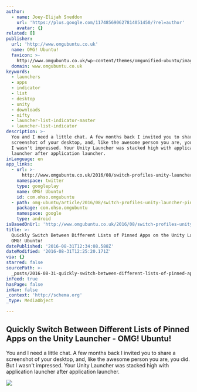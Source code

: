 ```yaml
---
author:
  - name: Joey-Elijah Sneddon
    url: 'https://plus.google.com/117485690627814051450/?rel=author'
    avatar: {}
related: []
publisher:
  url: 'http://www.omgubuntu.co.uk'
  name: OMG! Ubuntu!
  favicon: >-
    http://www.omgubuntu.co.uk/wp-content/themes/omgunified-ubuntu/images/favicon.ico
  domain: www.omgubuntu.co.uk
keywords:
  - launchers
  - apps
  - indicator
  - list
  - desktop
  - unity
  - downloads
  - nifty
  - launcher-list-indicator-master
  - launcher-list-indicator
description: >-
  You and I need a little chat. A few months back I invited you to share a
  screenshot of your desktop, and, like the awesome person you are, you did. But
  I wasn't impressed. Your Unity Launcher was stacked high with application
  launcher after application launcher.
inLanguage: en
app_links:
  - url: >-
      http://www.omgubuntu.co.uk/2016/08/switch-profiles-unity-launcher-pinned-apps
    namespace: twitter
    type: googleplay
    name: OMG! Ubuntu!
    id: com.ohso.omgubuntu
  - path: omg-ubuntu/article/2016/08/switch-profiles-unity-launcher-pinned-apps
    package: com.ohso.omgubuntu
    namespace: google
    type: android
isBasedOnUrl: 'http://www.omgubuntu.co.uk/2016/08/switch-profiles-unity-launcher-pinned-apps'
title: >-
  Quickly Switch Between Different Lists of Pinned Apps on the Unity Launcher -
  OMG! Ubuntu!
datePublished: '2016-08-31T12:34:08.588Z'
dateModified: '2016-08-31T12:25:20.171Z'
via: {}
starred: false
sourcePath: >-
  _posts/2016-08-31-quickly-switch-between-different-lists-of-pinned-apps-on-the.md
inFeed: true
hasPage: false
inNav: false
_context: 'http://schema.org'
_type: MediaObject

---
```

<article style=""><h1>Quickly Switch Between Different Lists of Pinned Apps on the Unity Launcher - OMG! Ubuntu!</h1><p>You and I need a little chat. A few months back I invited you to share a screenshot of your desktop, and, like the awesome person you are, you did. But I wasn't impressed. Your Unity Launcher was stacked high with application launcher after application launcher.</p><img src="http://www.omgubuntu.co.uk/wp-content/uploads/2016/08/app-tile-guide.jpg" /></article>